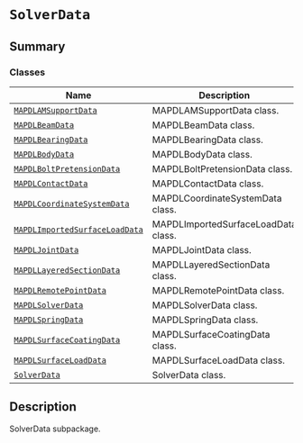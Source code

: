 <a id="solverdata"></a>

# `SolverData`

<a id="summary"></a>

## Summary

### Classes

| Name | Description |
|------------------------------------------------------------------------------------------------------------------------------------------------------------------|-------------------------------------|
| [`MAPDLAMSupportData`](MAPDLAMSupportData.md#ansys.mechanical.stubs.v241.Ansys.Mechanical.DataModel.SolverData.MAPDLAMSupportData)                               | MAPDLAMSupportData class.           |
| [`MAPDLBeamData`](MAPDLBeamData.md#ansys.mechanical.stubs.v241.Ansys.Mechanical.DataModel.SolverData.MAPDLBeamData)                                              | MAPDLBeamData class.                |
| [`MAPDLBearingData`](MAPDLBearingData.md#ansys.mechanical.stubs.v241.Ansys.Mechanical.DataModel.SolverData.MAPDLBearingData)                                     | MAPDLBearingData class.             |
| [`MAPDLBodyData`](MAPDLBodyData.md#ansys.mechanical.stubs.v241.Ansys.Mechanical.DataModel.SolverData.MAPDLBodyData)                                              | MAPDLBodyData class.                |
| [`MAPDLBoltPretensionData`](MAPDLBoltPretensionData.md#ansys.mechanical.stubs.v241.Ansys.Mechanical.DataModel.SolverData.MAPDLBoltPretensionData)                | MAPDLBoltPretensionData class.      |
| [`MAPDLContactData`](MAPDLContactData.md#ansys.mechanical.stubs.v241.Ansys.Mechanical.DataModel.SolverData.MAPDLContactData)                                     | MAPDLContactData class.             |
| [`MAPDLCoordinateSystemData`](MAPDLCoordinateSystemData.md#ansys.mechanical.stubs.v241.Ansys.Mechanical.DataModel.SolverData.MAPDLCoordinateSystemData)          | MAPDLCoordinateSystemData class.    |
| [`MAPDLImportedSurfaceLoadData`](MAPDLImportedSurfaceLoadData.md#ansys.mechanical.stubs.v241.Ansys.Mechanical.DataModel.SolverData.MAPDLImportedSurfaceLoadData) | MAPDLImportedSurfaceLoadData class. |
| [`MAPDLJointData`](MAPDLJointData.md#ansys.mechanical.stubs.v241.Ansys.Mechanical.DataModel.SolverData.MAPDLJointData)                                           | MAPDLJointData class.               |
| [`MAPDLLayeredSectionData`](MAPDLLayeredSectionData.md#ansys.mechanical.stubs.v241.Ansys.Mechanical.DataModel.SolverData.MAPDLLayeredSectionData)                | MAPDLLayeredSectionData class.      |
| [`MAPDLRemotePointData`](MAPDLRemotePointData.md#ansys.mechanical.stubs.v241.Ansys.Mechanical.DataModel.SolverData.MAPDLRemotePointData)                         | MAPDLRemotePointData class.         |
| [`MAPDLSolverData`](MAPDLSolverData.md#ansys.mechanical.stubs.v241.Ansys.Mechanical.DataModel.SolverData.MAPDLSolverData)                                        | MAPDLSolverData class.              |
| [`MAPDLSpringData`](MAPDLSpringData.md#ansys.mechanical.stubs.v241.Ansys.Mechanical.DataModel.SolverData.MAPDLSpringData)                                        | MAPDLSpringData class.              |
| [`MAPDLSurfaceCoatingData`](MAPDLSurfaceCoatingData.md#ansys.mechanical.stubs.v241.Ansys.Mechanical.DataModel.SolverData.MAPDLSurfaceCoatingData)                | MAPDLSurfaceCoatingData class.      |
| [`MAPDLSurfaceLoadData`](MAPDLSurfaceLoadData.md#ansys.mechanical.stubs.v241.Ansys.Mechanical.DataModel.SolverData.MAPDLSurfaceLoadData)                         | MAPDLSurfaceLoadData class.         |
| [`SolverData`](SolverData.md#ansys.mechanical.stubs.v241.Ansys.Mechanical.DataModel.SolverData.SolverData)                                                       | SolverData class.                   |

<a id="description"></a>

## Description

SolverData subpackage.

<!-- !! processed by numpydoc !! -->

